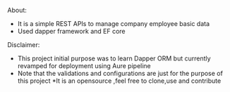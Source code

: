 About:
* It is a simple REST APIs to manage company employee basic data
* Used dapper framework and EF core

 Disclaimer:
* This project initial purpose was to learn Dapper ORM but currently revamped for deployment using Aure pipeline
* Note that the validations and configurations are just for the purpose of this project
*It is an opensource ,feel free to clone,use  and contribute
